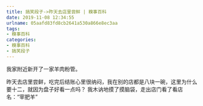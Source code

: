 ```yaml
---
title: 搞笑段子->昨天去店里尝鲜 | 糗事百科
date: 2019-11-08 12:34:55
urlname: 05aafd83fd8cb2641a530a866e8ec3aa
tags: 
- 糗事百科
categories:
- 糗事百科
- 搞笑段子
---
```

我家附近新开了一家羊肉粉管。

昨天去店里尝鲜，吃完后结账心里很纳闷，我在别的店都是八块一碗，这里为什么要十二，就因为盘子好看一点吗？  我木讷地摸了摸脑袋，走出店门看了看店名：“宰肥羊”


